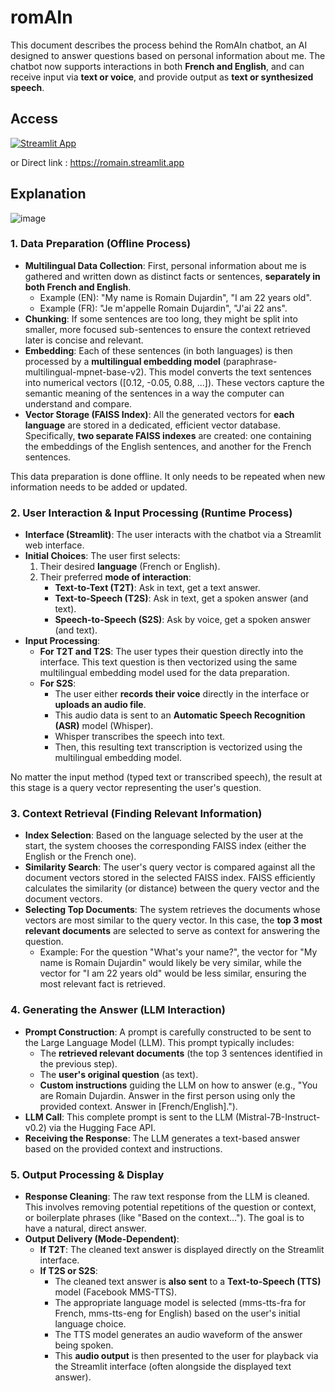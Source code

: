 # romAIn
This document describes the process behind the RomAIn chatbot, an AI designed to answer questions based on personal information about me. The chatbot now supports interactions in both **French and English**, and can receive input via **text or voice**, and provide output as **text or synthesized speech**.

## Access

[![Streamlit App](https://static.streamlit.io/badges/streamlit_badge_black_white.svg)](https://romain.streamlit.app)

or Direct link : https://romain.streamlit.app

## Explanation
![image](https://github.com/user-attachments/assets/1e33cb7d-03b1-4367-8e11-9d6e9780194c)

### 1. Data Preparation (Offline Process)

- **Multilingual Data Collection**: First, personal information about me is gathered and written down as distinct facts or sentences, **separately in both French and English**.
  - Example (EN): "My name is Romain Dujardin", "I am 22 years old".
  - Example (FR): "Je m'appelle Romain Dujardin", "J'ai 22 ans".
- **Chunking**: If some sentences are too long, they might be split into smaller, more focused sub-sentences to ensure the context retrieved later is concise and relevant.
- **Embedding**: Each of these sentences (in both languages) is then processed by a **multilingual embedding model** (paraphrase-multilingual-mpnet-base-v2). This model converts the text sentences into numerical vectors ([0.12, -0.05, 0.88, ...]). These vectors capture the semantic meaning of the sentences in a way the computer can understand and compare.
- **Vector Storage (FAISS Index)**: All the generated vectors for **each language** are stored in a dedicated, efficient vector database. Specifically, **two separate FAISS indexes** are created: one containing the embeddings of the English sentences, and another for the French sentences.
  
This data preparation is done offline. It only needs to be repeated when new information needs to be added or updated.

### 2. User Interaction & Input Processing (Runtime Process)

- **Interface (Streamlit)**: The user interacts with the chatbot via a Streamlit web interface.
- **Initial Choices**: The user first selects:
  1. Their desired **language** (French or English).
  2. Their preferred **mode of interaction**:
      - **Text-to-Text (T2T)**: Ask in text, get a text answer.
      - **Text-to-Speech (T2S)**: Ask in text, get a spoken answer (and text).
      - **Speech-to-Speech (S2S)**: Ask by voice, get a spoken answer (and text).
- **Input Processing**:
  - **For T2T and T2S**: The user types their question directly into the interface. This text question is then vectorized using the same multilingual embedding model used for the data preparation.
  - **For S2S**:
    - The user either **records their voice** directly in the interface or **uploads an audio file**.
    - This audio data is sent to an **Automatic Speech Recognition (ASR)** model (Whisper).
    - Whisper transcribes the speech into text.
    - Then, this resulting text transcription is vectorized using the multilingual embedding model.
      
No matter the input method (typed text or transcribed speech), the result at this stage is a query vector representing the user's question.

### 3. Context Retrieval (Finding Relevant Information)

- **Index Selection**: Based on the language selected by the user at the start, the system chooses the corresponding FAISS index (either the English or the French one).
- **Similarity Search**: The user's query vector is compared against all the document vectors stored in the selected FAISS index. FAISS efficiently calculates the similarity (or distance) between the query vector and the document vectors.
- **Selecting Top Documents**: The system retrieves the documents whose vectors are most similar to the query vector. In this case, the **top 3 most relevant documents** are selected to serve as context for answering the question.
  - Example: For the question "What's your name?", the vector for "My name is Romain Dujardin" would likely be very similar, while the vector for "I am 22 years old" would be less similar, ensuring the most relevant fact is retrieved.

### 4. Generating the Answer (LLM Interaction)

- **Prompt Construction**: A prompt is carefully constructed to be sent to the Large Language Model (LLM). This prompt typically includes:
  - The **retrieved relevant documents** (the top 3 sentences identified in the previous step).
  - The **user's original question** (as text).
  - **Custom instructions** guiding the LLM on how to answer (e.g., "You are Romain Dujardin. Answer in the first person using only the provided context. Answer in [French/English].").
- **LLM Call**: This complete prompt is sent to the LLM (Mistral-7B-Instruct-v0.2) via the Hugging Face API.
- **Receiving the Response**: The LLM generates a text-based answer based on the provided context and instructions.

### 5. Output Processing & Display

- **Response Cleaning**: The raw text response from the LLM is cleaned. This involves removing potential repetitions of the question or context, or boilerplate phrases (like "Based on the context..."). The goal is to have a natural, direct answer.
- **Output Delivery (Mode-Dependent)**:
  - **If T2T**: The cleaned text answer is displayed directly on the Streamlit interface.
  - **If T2S or S2S**:
    - The cleaned text answer is **also sent** to a **Text-to-Speech (TTS)** model (Facebook MMS-TTS).
    - The appropriate language model is selected (mms-tts-fra for French, mms-tts-eng for English) based on the user's initial language choice.
    - The TTS model generates an audio waveform of the answer being spoken.
    - This **audio output** is then presented to the user for playback via the Streamlit interface (often alongside the displayed text answer).





